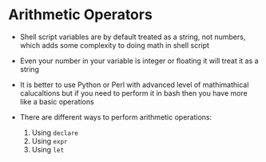 # Arithmetic Operators
- Shell script variables are by default treated as a string, not numbers, which adds some complexity to doing math in shell script 

- Even your number in your variable is integer or floating it will treat it as a string

- It is better to use Python or Perl with advanced level of mathimathical calucaltions but if you need to perform it in bash then you have more like a basic operations

- There are different ways to perform arithmetic operations: 
    1. Using `declare`
    2. Using `expr`
    3. Using `let`


